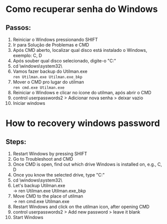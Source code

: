<h1>Como recuperar senha do Windows</h1>
    <h2>Passos:</h2>
    <ol>
        <li>Reiniciar o Windows pressionando SHIFT</li>
        <li>Ir para Solução de Problemas e CMD</li>
        <li>Após CMD aberto, localizar qual disco está instalado o Windows, exemplo: C, D</li>
        <li>Após souber qual disco selecionado, digite-o "C:"</li>
        <li>cd \windows\system32\</li>
        <li>Vamos fazer backup do Utilman.exe<br>
            <code>ren Utilman.exe Utilman.exe_bkp</code>
        </li>
        <li>Mover o CMD pro lugar do utilman<br>
            <code>ren cmd.exe Utilman.exe</code>
        </li>
        <li>Reiniciar o Windows e clicar no ícone do utilman, após abrir o CMD</li>
        <li>control userpasswords2 > Adicionar nova senha > deixar vazio</li>
        <li>Iniciar windows</li>
    </ol>
<h1>How to recovery windows password</h1>
 <h2>Steps:</h2>
    <ol>
        <li>Restart Windows by pressing SHIFT</li>
        <li>Go to Troubleshoot and CMD</li>
        <li>Once CMD is open, find out which drive Windows is installed on, e.g., C, D</li>
        <li>Once you know the selected drive, type "C:"</li>
        <li>cd \windows\system32\</li>
        <li>Let's backup Utilman.exe<br>
            -> ren Utilman.exe Utilman.exe_bkp
        </li>
        <li>Move CMD to the place of utilman<br>
            -> ren cmd.exe Utilman.exe
        </li>
        <li>Restart Windows and click on the utilman icon, after opening CMD</li>
        <li>control userpasswords2 > Add new password > leave it blank</li>
        <li>Start Windows</li>
    </ol>
